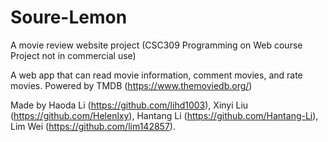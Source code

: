# Soure-Lemon
A movie review website project (CSC309 Programming on Web course Project not in commercial use)

[//]: # "URL: https://sourlemon47.herokuapp.com/"

A web app that can read movie information, comment movies, and rate movies. Powered by TMDB (https://www.themoviedb.org/)

Made by Haoda Li (https://github.com/lihd1003), Xinyi Liu (https://github.com/Helenlxy), Hantang Li (https://github.com/Hantang-Li), Lim Wei (https://github.com/lim142857).

